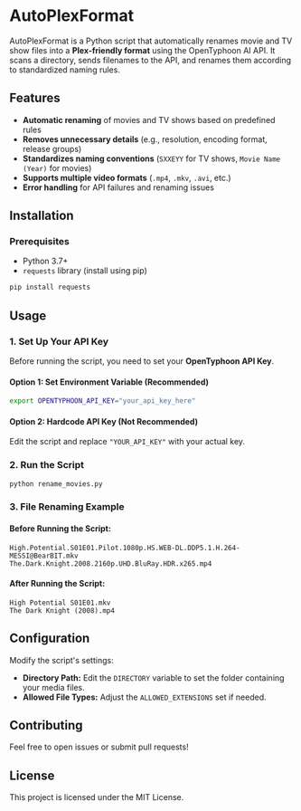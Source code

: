 # AutoPlexFormat

AutoPlexFormat is a Python script that automatically renames movie and TV show files into a **Plex-friendly format** using the OpenTyphoon AI API. It scans a directory, sends filenames to the API, and renames them according to standardized naming rules.

## Features
- **Automatic renaming** of movies and TV shows based on predefined rules
- **Removes unnecessary details** (e.g., resolution, encoding format, release groups)
- **Standardizes naming conventions** (`SXXEYY` for TV shows, `Movie Name (Year)` for movies)
- **Supports multiple video formats** (`.mp4`, `.mkv`, `.avi`, etc.)
- **Error handling** for API failures and renaming issues

## Installation
### Prerequisites
- Python 3.7+
- `requests` library (install using pip)

```sh
pip install requests
```

## Usage
### 1. Set Up Your API Key
Before running the script, you need to set your **OpenTyphoon API Key**.

#### **Option 1: Set Environment Variable (Recommended)**
```sh
export OPENTYPHOON_API_KEY="your_api_key_here"
```

#### **Option 2: Hardcode API Key (Not Recommended)**
Edit the script and replace `"YOUR_API_KEY"` with your actual key.

### 2. Run the Script
```sh
python rename_movies.py
```

### 3. File Renaming Example
#### **Before Running the Script:**
```
High.Potential.S01E01.Pilot.1080p.HS.WEB-DL.DDP5.1.H.264-MESSI@BearBIT.mkv
The.Dark.Knight.2008.2160p.UHD.BluRay.HDR.x265.mp4
```

#### **After Running the Script:**
```
High Potential S01E01.mkv
The Dark Knight (2008).mp4
```

## Configuration
Modify the script's settings:
- **Directory Path:** Edit the `DIRECTORY` variable to set the folder containing your media files.
- **Allowed File Types:** Adjust the `ALLOWED_EXTENSIONS` set if needed.

## Contributing
Feel free to open issues or submit pull requests!

## License
This project is licensed under the MIT License.

